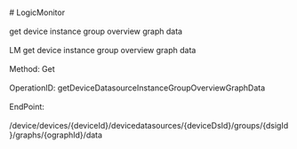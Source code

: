 <br>#     LogicMonitor</br>
<br>get device instance group overview graph data </br>
<br>LM get device instance group overview graph data</br>
<br>Method: Get</br>
<br>OperationID: getDeviceDatasourceInstanceGroupOverviewGraphData</br>
<br>EndPoint:</br>
<br>/device/devices/{deviceId}/devicedatasources/{deviceDsId}/groups/{dsigId}/graphs/{ographId}/data</br>
